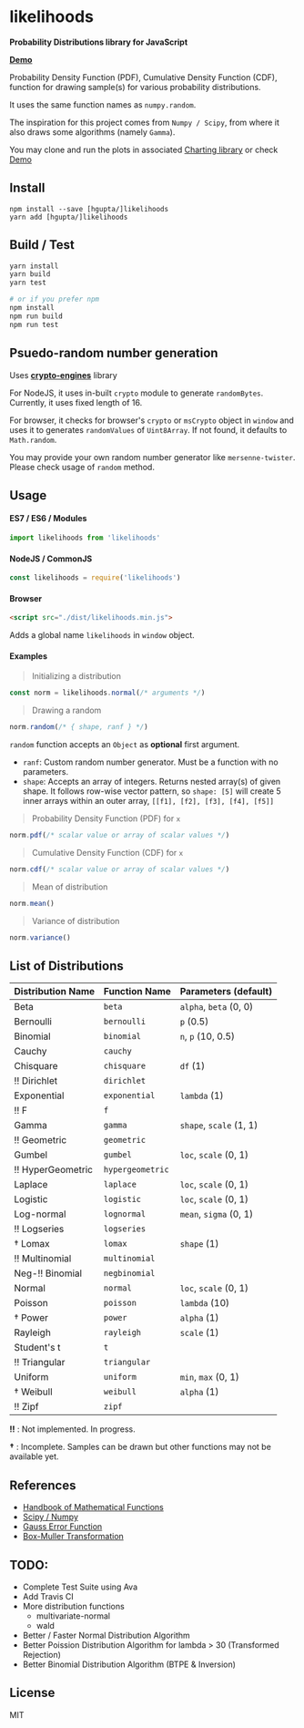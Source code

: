 # likelihoods
__Probability Distributions library for JavaScript__

[__Demo__][demo]

Probability Density Function (PDF), Cumulative Density Function (CDF),
function for drawing sample(s) for various probability distributions.

It uses the same function names as `numpy.random`.

The inspiration for this project comes from `Numpy / Scipy`, from where it
also draws some algorithms (namely `Gamma`).

You may clone and run the plots in associated [Charting library][charting]
or check [Demo][demo]

## Install
```
npm install --save [hgupta/]likelihoods
yarn add [hgupta/]likelihoods
```

## Build / Test
```sh
yarn install
yarn build
yarn test

# or if you prefer npm
npm install
npm run build
npm run test
```

## Psuedo-random number generation

Uses [__crypto-engines__][crypto-engine] library

For NodeJS, it uses in-built `crypto` module to generate `randomBytes`.
Currently, it uses fixed length of 16.

For browser, it checks for browser's `crypto` or `msCrypto` object in `window`
and uses it to generates `randomValues` of `Uint8Array`.
If not found, it defaults to `Math.random`.

You may provide your own random number generator like `mersenne-twister`.
Please check usage of `random` method.

## Usage

#### ES7 / ES6 / Modules
```javascript
import likelihoods from 'likelihoods'
```

#### NodeJS / CommonJS
```javascript
const likelihoods = require('likelihoods')
```

#### Browser
```html
<script src="./dist/likelihoods.min.js">
```

Adds a global name `likelihoods` in `window` object.

#### Examples

> Initializing a distribution

```javascript
const norm = likelihoods.normal(/* arguments */)
```

> Drawing a random

```javascript
norm.random(/* { shape, ranf } */)
```
`random` function accepts an `Object` as __optional__ first argument.

- `ranf`: Custom random number generator. Must be a function with no parameters.
- `shape`: Accepts an array of integers. Returns nested array(s) of given shape.
It follows row-wise vector pattern, so `shape: [5]` will create 5 inner arrays
within an outer array, `[[f1], [f2], [f3], [f4], [f5]]`

> Probability Density Function (PDF) for `x`

```javascript
norm.pdf(/* scalar value or array of scalar values */)
```

> Cumulative Density Function (CDF) for `x`

```javascript
norm.cdf(/* scalar value or array of scalar values */)
```

> Mean of distribution

```javascript
norm.mean()
```

> Variance of distribution

```javascript
norm.variance()
```

## List of Distributions

| Distribution Name   | Function Name | Parameters (default)    |
| ------------------- | ------------- | ----------------------- |
| Beta                | `beta`        | `alpha`, `beta` (0, 0)  |
| Bernoulli           | `bernoulli`   | `p` (0.5)               |
| Binomial            | `binomial`    | `n`, `p` (10, 0.5)      |
| Cauchy              | `cauchy`      |                         |
| Chisquare           | `chisquare`   | `df` (1)                |
| &#8252; Dirichlet   | `dirichlet`   |                         |
| Exponential         | `exponential` | `lambda` (1)            |
| &#8252; F           | `f`           |                         |
| Gamma               | `gamma`       | `shape`, `scale` (1, 1) |
| &#8252; Geometric   | `geometric`   |                         |
| Gumbel              | `gumbel`      | `loc`, `scale` (0, 1)   |
| &#8252; HyperGeometric | `hypergeometric` |                   |
| Laplace             | `laplace`     | `loc`, `scale` (0, 1)   |
| Logistic            | `logistic`    | `loc`, `scale` (0, 1)   |
| Log-normal          | `lognormal`   | `mean`, `sigma` (0, 1)  |
| &#8252; Logseries   | `logseries`   |                         |
| &dagger; Lomax      | `lomax`       | `shape` (1)             |
| &#8252; Multinomial | `multinomial` |                         |
| Neg-&#8252; Binomial| `negbinomial` |                         |
| Normal              | `normal`      | `loc`, `scale` (0, 1)   |
| Poisson             | `poisson`     | `lambda` (10)           |
| &dagger; Power      | `power`       | `alpha` (1)             |
| Rayleigh            | `rayleigh`    | `scale` (1)             |
| Student's t         | `t`           |                         |
| &#8252; Triangular  | `triangular`  |                         |
| Uniform             | `uniform`     | `min`, `max` (0, 1)     |
| &dagger; Weibull    | `weibull`     | `alpha` (1)             |
| &#8252; Zipf        | `zipf`        |                         |

__&#8252;__ : Not implemented. In progress.

__&dagger;__ : Incomplete. Samples can be drawn but other functions may not be
available yet.

## References
- [Handbook of Mathematical Functions][NIST-HMF]
- [Scipy / Numpy][numpy]
- [Gauss Error Function][error_fn]
- [Box-Muller Transformation][box-muller]

## TODO:

- Complete Test Suite using Ava
- Add Travis CI
- More distribution functions
  - multivariate-normal
  - wald
- Better / Faster Normal Distribution Algorithm
- Better Poission Distribution Algorithm for lambda > 30 (Transformed Rejection)
- Better Binomial Distribution Algorithm (BTPE & Inversion)

## License
MIT


  [charting]: https://github.com/hgupta/likelihoods-charting
  [demo]: https://hgupta.github.io/likelihoods
  [crypto-engine]: https://github.com/hgupta/crypto-engines
  [NIST-HMF]: http://people.math.sfu.ca/~cbm/aands/intro.htm
  [numpy]: https://docs.scipy.org/doc/numpy/reference/routines.random.html
  [error_fn]: https://en.wikipedia.org/wiki/Error_function#Approximation_with_elementary_functions
  [box-muller]: http://www.design.caltech.edu/erik/Misc/Gaussian.html
